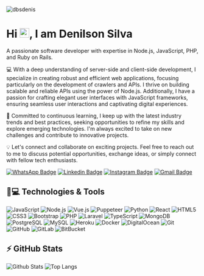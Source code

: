 <p align="left"><img src="https://komarev.com/ghpvc/?username=dbsdenis" alt="dbsdenis" /></p>


<h1 align = "justify">Hi <img src="https://media.giphy.com/media/hvRJCLFzcasrR4ia7z/giphy.gif" width="25px">, I am Denilson Silva</h1>
<p align = "justify">A passionate software developer with expertise in Node.js, JavaScript, PHP, and Ruby on Rails.</p>

💻 With a deep understanding of server-side and client-side development, I specialize in creating robust and efficient web applications, focusing particularly on the development of crawlers and APIs. I thrive on building scalable and reliable APIs using the power of Node.js. Additionally, I have a passion for crafting elegant user interfaces with JavaScript frameworks, ensuring seamless user interactions and captivating digital experiences.

🔧 Committed to continuous learning, I keep up with the latest industry trends and best practices, seeking opportunities to refine my skills and explore emerging technologies. I'm always excited to take on new challenges and contribute to innovative projects.

💡 Let's connect and collaborate on exciting projects. Feel free to reach out to me to discuss potential opportunities, exchange ideas, or simply connect with fellow tech enthusiasts.

[![WhatsApp Badge](https://img.shields.io/badge/-WhatsApp-25D366?style=flat-square&logo=whatsapp&logoColor=white&link=https://wa.me/5586999671739)](https://wa.me/5586999671739)
[![Linkedin Badge](https://img.shields.io/badge/-LinkedIn-0077B5?style=flat-square&logo=Linkedin&logoColor=white&link=https://www.linkedin.com/in/denilson81/)](https://www.linkedin.com/in/denilson81/)
[![Instagram Badge](https://img.shields.io/badge/-Instagram-E4405F?style=flat-square&logo=instagram&logoColor=white&link=https://www.instagram.com/denilson81/?hl=pt-br)](https://www.instagram.com/denilson81/)
[![Gmail Badge](https://img.shields.io/badge/-Gmail-D14836?style=flat-square&logo=Gmail&logoColor=white&link=mailto:dbsdenis81@gmail.com)](mailto:dbsdenis81@gmail.com)

## 🚀💻 Technologies & Tools

![JavaScript](https://img.shields.io/badge/-JavaScript-black?style=flat-square&logo=javascript)
![Node.js](https://img.shields.io/badge/-Nodejs-black?style=flat-square&logo=Node.js)
![Vue.js](https://img.shields.io/badge/-Vue.js-35495E?style=flat-square&logo=vuedotjs&logoColor=4FC08D)
![Puppeteer](https://img.shields.io/badge/Puppeteer-40B5A4?style=flat-square&logo=Puppeteer&logoColor=white)
![Python](https://img.shields.io/badge/-Python-black?style=flat-square&logo=Python)
![React](https://img.shields.io/badge/-React-black?style=flat-square&logo=react)
![HTML5](https://img.shields.io/badge/-HTML5-E34F26?style=flat-square&logo=html5&logoColor=white)
![CSS3](https://img.shields.io/badge/-CSS3-1572B6?style=flat-square&logo=css3)
![Bootstrap](https://img.shields.io/badge/-Bootstrap-563D7C?style=flat-square&logo=bootstrap)
![PHP](https://img.shields.io/badge/PHP-777BB4?style=flat-square&logo=php&logoColor=white)
![Laravel](https://img.shields.io/badge/Laravel-FF2D20?style=flat-square&logo=laravel&logoColor=white)
![TypeScript](https://img.shields.io/badge/-TypeScript-007ACC?style=flat-square&logo=typescript)
![MongoDB](https://img.shields.io/badge/-MongoDB-black?style=flat-square&logo=mongodb)
![PostgreSQL](https://img.shields.io/badge/-PostgreSQL-336791?style=flat-square&logo=postgresql)
![MySQL](https://img.shields.io/badge/-MySQL-black?style=flat-square&logo=mysql)
![Heroku](https://img.shields.io/badge/-Heroku-430098?style=flat-square&logo=heroku)
![Docker](https://img.shields.io/badge/-Docker-black?style=flat-square&logo=docker)
![DigitalOcean](https://img.shields.io/badge/-Digital%20Ocean-darkblue?style=flat-square&logo=digitalocean)
![Git](https://img.shields.io/badge/-Git-black?style=flat-square&logo=git)
![GitHub](https://img.shields.io/badge/-GitHub-181717?style=flat-square&logo=github)
![GitLab](https://img.shields.io/badge/-GitLab-FCA121?style=flat-square&logo=gitlab)
![BitBucket](https://img.shields.io/badge/-BitBucket-darkblue?style=flat-square&logo=bitbucket)

## ⚡ GitHub Stats

![Github Stats](https://github-readme-stats.vercel.app/api?username=dbsdenis&show_icons=true&count_private=true&show_icons=true&include_all_commits=true)
![Top Langs](https://github-readme-stats.vercel.app/api/top-langs/?username=dbsdenis&hide=TeX&layout=compact)
